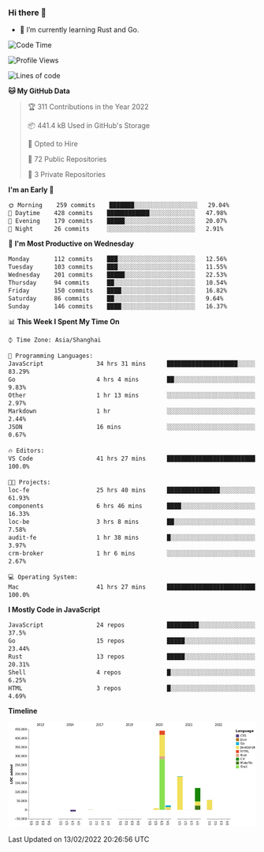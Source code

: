 ### Hi there 👋

- 🌱 I’m currently learning Rust and Go.

<!--START_SECTION:waka-->
![Code Time](http://img.shields.io/badge/Code%20Time-239%20hrs%2015%20mins-blue)

![Profile Views](http://img.shields.io/badge/Profile%20Views-0-blue)

![Lines of code](https://img.shields.io/badge/From%20Hello%20World%20I%27ve%20Written-837%20Thousand%20lines%20of%20code-blue)

**🐱 My GitHub Data** 

> 🏆 311 Contributions in the Year 2022
 > 
> 📦 441.4 kB Used in GitHub's Storage 
 > 
> 💼 Opted to Hire
 > 
> 📜 72 Public Repositories 
 > 
> 🔑 3 Private Repositories  
 > 
**I'm an Early 🐤** 

```text
🌞 Morning    259 commits    ███████░░░░░░░░░░░░░░░░░░   29.04% 
🌆 Daytime    428 commits    ████████████░░░░░░░░░░░░░   47.98% 
🌃 Evening    179 commits    █████░░░░░░░░░░░░░░░░░░░░   20.07% 
🌙 Night      26 commits     ░░░░░░░░░░░░░░░░░░░░░░░░░   2.91%

```
📅 **I'm Most Productive on Wednesday** 

```text
Monday       112 commits    ███░░░░░░░░░░░░░░░░░░░░░░   12.56% 
Tuesday      103 commits    ███░░░░░░░░░░░░░░░░░░░░░░   11.55% 
Wednesday    201 commits    █████░░░░░░░░░░░░░░░░░░░░   22.53% 
Thursday     94 commits     ██░░░░░░░░░░░░░░░░░░░░░░░   10.54% 
Friday       150 commits    ████░░░░░░░░░░░░░░░░░░░░░   16.82% 
Saturday     86 commits     ██░░░░░░░░░░░░░░░░░░░░░░░   9.64% 
Sunday       146 commits    ████░░░░░░░░░░░░░░░░░░░░░   16.37%

```


📊 **This Week I Spent My Time On** 

```text
⌚︎ Time Zone: Asia/Shanghai

💬 Programming Languages: 
JavaScript               34 hrs 31 mins      ████████████████████░░░░░   83.29% 
Go                       4 hrs 4 mins        ██░░░░░░░░░░░░░░░░░░░░░░░   9.83% 
Other                    1 hr 13 mins        ░░░░░░░░░░░░░░░░░░░░░░░░░   2.97% 
Markdown                 1 hr                ░░░░░░░░░░░░░░░░░░░░░░░░░   2.44% 
JSON                     16 mins             ░░░░░░░░░░░░░░░░░░░░░░░░░   0.67%

🔥 Editors: 
VS Code                  41 hrs 27 mins      █████████████████████████   100.0%

🐱‍💻 Projects: 
loc-fe                   25 hrs 40 mins      ███████████████░░░░░░░░░░   61.93% 
components               6 hrs 46 mins       ████░░░░░░░░░░░░░░░░░░░░░   16.33% 
loc-be                   3 hrs 8 mins        ██░░░░░░░░░░░░░░░░░░░░░░░   7.58% 
audit-fe                 1 hr 38 mins        █░░░░░░░░░░░░░░░░░░░░░░░░   3.97% 
crm-broker               1 hr 6 mins         ░░░░░░░░░░░░░░░░░░░░░░░░░   2.67%

💻 Operating System: 
Mac                      41 hrs 27 mins      █████████████████████████   100.0%

```

**I Mostly Code in JavaScript** 

```text
JavaScript               24 repos            █████████░░░░░░░░░░░░░░░░   37.5% 
Go                       15 repos            █████░░░░░░░░░░░░░░░░░░░░   23.44% 
Rust                     13 repos            █████░░░░░░░░░░░░░░░░░░░░   20.31% 
Shell                    4 repos             █░░░░░░░░░░░░░░░░░░░░░░░░   6.25% 
HTML                     3 repos             █░░░░░░░░░░░░░░░░░░░░░░░░   4.69%

```


**Timeline**

![Chart not found](https://raw.githubusercontent.com/elton/elton/main/charts/bar_graph.png) 


 Last Updated on 13/02/2022 20:26:56 UTC
<!--END_SECTION:waka-->

<!--
**elton/elton** is a ✨ _special_ ✨ repository because its `README.md` (this file) appears on your GitHub profile.

Here are some ideas to get you started:

- 🔭 I’m currently working on ...
- 🌱 I’m currently learning ...
- 👯 I’m looking to collaborate on ...
- 🤔 I’m looking for help with ...
- 💬 Ask me about ...
- 📫 How to reach me: ...
- 😄 Pronouns: ...
- ⚡ Fun fact: ...
-->
